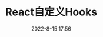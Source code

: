 ---
title: 'React自定义Hooks'
date: '2022-8-15 17:56'
excerpt: 如何自定义钩子函数?
isFeatured: false
classify: 'React'
image:
codeDemo:
---